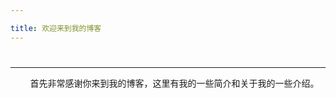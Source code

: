 ```yaml
---

title: 欢迎来到我的博客
---
```

<h1></h1>
<hr>
<p>&nbsp;&nbsp;&nbsp;&nbsp;&nbsp;&nbsp;&nbsp;&nbsp;首先非常感谢你来到我的博客，这里有我的一些简介和关于我的一些介绍。</p>
<br>
<br>
<br>
<br>
<br>
<br>
<br>
<br>
<br>
<br>
<br>
<br>
<br>
<br>
<!-- ## Quick Start -->

<!-- ### Create a new post -->
<!-- 
``` bash
$ hexo new "My New Post"
```

More info: [Writing](https://hexo.io/docs/writing.html)

### Run server

``` bash
$ hexo server
```

More info: [Server](https://hexo.io/docs/server.html)

### Generate static files

``` bash
$ hexo generate
```

More info: [Generating](https://hexo.io/docs/generating.html)

### Deploy to remote sites

``` bash
$ hexo deploy
``` -->
<!-- 
More info: [Deployment](https://hexo.io/docs/one-command-deployment.html)
 -->